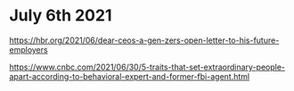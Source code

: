 # July 6th 2021

https://hbr.org/2021/06/dear-ceos-a-gen-zers-open-letter-to-his-future-employers

https://www.cnbc.com/2021/06/30/5-traits-that-set-extraordinary-people-apart-according-to-behavioral-expert-and-former-fbi-agent.html
